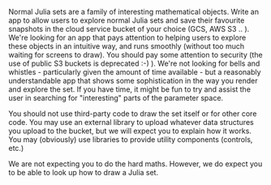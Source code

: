 Normal Julia sets are a family of interesting mathematical objects.
Write an app to allow users to explore normal Julia sets and save their favourite snapshots in the cloud service bucket of your choice (GCS, AWS S3 .. ).
We're looking for an app that pays attention to helping users to explore these objects in an intuitive way, and runs smoothly (without too much waiting for screens to draw).
You should pay some attention to security (the use of public S3 buckets is deprecated :-) ).
We're not looking for bells and whistles - particularly given the amount of time available - but a reasonably understandable app that shows some sophistication in the way you render and explore the set.
If you have time, it might be fun to try and assist the user in searching for "interesting" parts of the parameter space.

You should not use third-party code to draw the set itself or for other core code.
You may use an external library to upload whatever data structures you upload to the bucket, but we will expect you to explain how it works.
You may (obviously) use libraries to provide utility components (controls, etc.)

We are not expecting you to do the hard maths. However, we do expect you to be able to look up how to draw a Julia set.